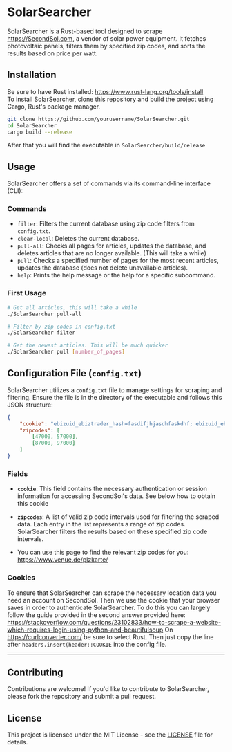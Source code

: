 # SolarSearcher

SolarSearcher is a Rust-based tool designed to scrape https://SecondSol.com, a vendor of solar power equipment. It fetches photovoltaic panels, filters them by specified zip codes, and sorts the results based on price per watt.

## Installation
Be sure to have Rust installed: https://www.rust-lang.org/tools/install  
To install SolarSearcher, clone this repository and build the project using Cargo, Rust's package manager.

```bash
git clone https://github.com/yourusername/SolarSearcher.git
cd SolarSearcher
cargo build --release
```
After that you will find the executable in `SolarSearcher/build/release`

## Usage

SolarSearcher offers a set of commands via its command-line interface (CLI):

### Commands

- `filter`: Filters the current database using zip code filters from `config.txt`.
- `clear-local`: Deletes the current database.
- `pull-all`: Checks all pages for articles, updates the database, and deletes articles that are no longer available. (This will take a while)
- `pull`: Checks a specified number of pages for the most recent articles, updates the database (does not delete unavailable articles).
- `help`: Prints the help message or the help for a specific subcommand.

### First Usage

```bash
# Get all articles, this will take a while
./SolarSearcher pull-all

# Filter by zip codes in config.txt
./SolarSearcher filter

# Get the newest articles. This will be much quicker
./SolarSearcher pull [number_of_pages]
```


## Configuration File (`config.txt`)

SolarSearcher utilizes a `config.txt` file to manage settings for scraping and filtering. Ensure the file is in the directory of the executable and follows this JSON structure:

```json
{
    "cookie": "ebizuid_ebiztrader_hash=fasdifjhjasdhfaskdhf; ebizuid_ebiztrader_uid=345; ebiztrader=sdfgd873428jkh; cookies_consent=1",
    "zipcodes": [
        [47000, 57000],
        [87000, 97000]
    ]
}
```

### Fields

- **`cookie`**: This field contains the necessary authentication or session information for accessing SecondSol's data. See below how to obtain this cookie
  
- **`zipcodes`**: A list of valid zip code intervals used for filtering the scraped data. Each entry in the list represents a range of zip codes. SolarSearcher filters the results based on these specified zip code intervals.
- You can use this page to find the relevant zip codes for you: https://www.venue.de/plzkarte/
### Cookies

To ensure that SolarSearcher can scrape the necessary location data you need an account on SecondSol. Then we use the cookie that your browser saves in order to authenticate SolarSearcher.
To do this you can largely follow the guide provided in the second answer provided here: https://stackoverflow.com/questions/23102833/how-to-scrape-a-website-which-requires-login-using-python-and-beautifulsoup
On https://curlconverter.com/ be sure to select Rust. Then just copy the line after ```headers.insert(header::COOKIE``` into the config file.

---
## Contributing

Contributions are welcome! If you'd like to contribute to SolarSearcher, please fork the repository and submit a pull request. 

## License

This project is licensed under the MIT License - see the [LICENSE](LICENCE.txt) file for details.
